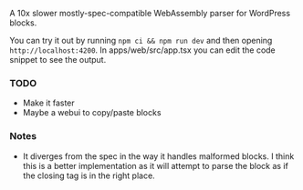 A 10x slower mostly-spec-compatible WebAssembly parser for WordPress blocks.

You can try it out by running `npm ci && npm run dev` and then opening `http://localhost:4200`. In apps/web/src/app.tsx you can edit the code snippet to see the output.

### TODO
- Make it faster
- Maybe a webui to copy/paste blocks

### Notes
- It diverges from the spec in the way it handles malformed blocks. I think this is a better implementation as it will attempt to parse the block as if the closing tag is in the right place.
